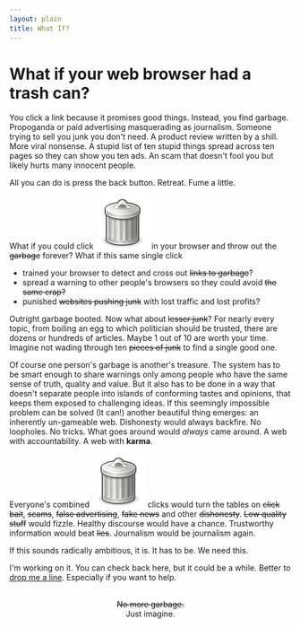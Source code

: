 ```yaml
---
layout: plain
title: What If?
---
```




# What if your web browser had a trash can?

You click a link because it promises good things. Instead, you find garbage. Propoganda or paid advertising masquerading as journalism. Someone trying to sell you junk you don't need. A product review written by a shill. More viral nonsense. A stupid list of ten stupid things spread across ten pages so they can show you ten ads. An scam that doesn't fool you but likely hurts many innocent people. 

All you can do is press the back button. Retreat. Fume a little.

What if you could click <span class="garbage-can">![a trash can](./images/garbage-can.svg)</span> in your browser and throw out the <del>garbage</del> forever? What if this same single click

- trained your browser to detect and cross out <del>links to garbage</del>?
- spread a warning to other people's browsers so they could avoid <del>the same crap<del>?
- punished <del>websites pushing junk</del> with lost traffic and lost profits?

Outright garbage booted. Now what about <del>lesser junk</del>? For nearly every topic, from boiling an egg to which politician should be trusted, there are dozens or hundreds of articles. Maybe 1 out of 10 are worth your time. Imagine not wading through ten <del>pieces of junk</del> to find a single good one.

Of course one person's garbage is another's treasure. The system has to be smart enough to share warnings only among people who have the same sense of truth, quality and value. But it also has to be done in a way that doesn't separate people into islands of conforming tastes and opinions, that keeps them exposed to challenging ideas. If this seemingly impossible problem can be solved (It can!) another beautiful thing emerges: an inherently un-gameable web. Dishonesty would always backfire. No loopholes. No tricks. What goes around would *always* came around. A web with accountability. A web with **karma**. 

Everyone's combined <span class="garbage-can">![a trash can](./images/garbage-can.svg)</span> clicks would turn the tables on <del>click bait</del>, <del>scams</del>, <del>false advertising</del>, <del>fake news</del>  and other <del>dishonesty</del>. <del>Low quality stuff</del> would fizzle. Healthy discourse would have a chance. Trustworthy information would beat <del>lies</del>. Journalism would be journalism again. 

If this sounds radically ambitious, it is. It has to be. We need this. 

I'm working on it. You can check back here, but it could be a while. Better to [drop me a line](mailto:whatif@commonkarma.org). Especially if you want to help.

<br>

<center><del>No more garbage.</del></center>

<center>Just imagine. </center>

